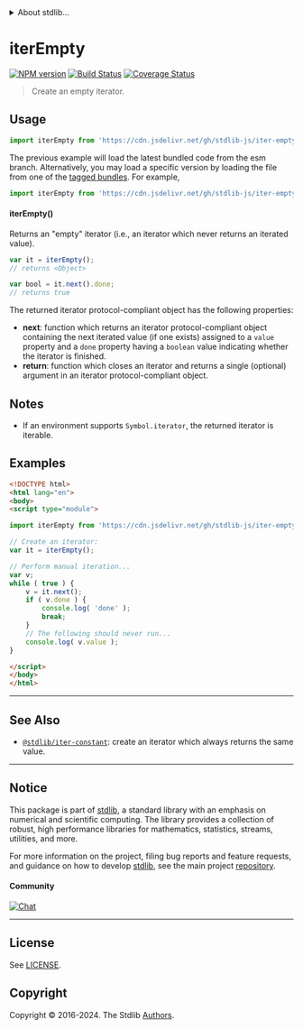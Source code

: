 <!--

@license Apache-2.0

Copyright (c) 2018 The Stdlib Authors.

Licensed under the Apache License, Version 2.0 (the "License");
you may not use this file except in compliance with the License.
You may obtain a copy of the License at

   http://www.apache.org/licenses/LICENSE-2.0

Unless required by applicable law or agreed to in writing, software
distributed under the License is distributed on an "AS IS" BASIS,
WITHOUT WARRANTIES OR CONDITIONS OF ANY KIND, either express or implied.
See the License for the specific language governing permissions and
limitations under the License.

-->


<details>
  <summary>
    About stdlib...
  </summary>
  <p>We believe in a future in which the web is a preferred environment for numerical computation. To help realize this future, we've built stdlib. stdlib is a standard library, with an emphasis on numerical and scientific computation, written in JavaScript (and C) for execution in browsers and in Node.js.</p>
  <p>The library is fully decomposable, being architected in such a way that you can swap out and mix and match APIs and functionality to cater to your exact preferences and use cases.</p>
  <p>When you use stdlib, you can be absolutely certain that you are using the most thorough, rigorous, well-written, studied, documented, tested, measured, and high-quality code out there.</p>
  <p>To join us in bringing numerical computing to the web, get started by checking us out on <a href="https://github.com/stdlib-js/stdlib">GitHub</a>, and please consider <a href="https://opencollective.com/stdlib">financially supporting stdlib</a>. We greatly appreciate your continued support!</p>
</details>

# iterEmpty

[![NPM version][npm-image]][npm-url] [![Build Status][test-image]][test-url] [![Coverage Status][coverage-image]][coverage-url] <!-- [![dependencies][dependencies-image]][dependencies-url] -->

> Create an empty iterator.

<!-- Section to include introductory text. Make sure to keep an empty line after the intro `section` element and another before the `/section` close. -->

<section class="intro">

</section>

<!-- /.intro -->

<!-- Package usage documentation. -->



<section class="usage">

## Usage

```javascript
import iterEmpty from 'https://cdn.jsdelivr.net/gh/stdlib-js/iter-empty@esm/index.mjs';
```
The previous example will load the latest bundled code from the esm branch. Alternatively, you may load a specific version by loading the file from one of the [tagged bundles](https://github.com/stdlib-js/iter-empty/tags). For example,

```javascript
import iterEmpty from 'https://cdn.jsdelivr.net/gh/stdlib-js/iter-empty@v0.2.2-esm/index.mjs';
```

#### iterEmpty()

Returns an "empty" iterator (i.e., an iterator which never returns an iterated value).

```javascript
var it = iterEmpty();
// returns <Object>

var bool = it.next().done;
// returns true
```

The returned iterator protocol-compliant object has the following properties:

-   **next**: function which returns an iterator protocol-compliant object containing the next iterated value (if one exists) assigned to a `value` property and a `done` property having a `boolean` value indicating whether the iterator is finished.
-   **return**: function which closes an iterator and returns a single (optional) argument in an iterator protocol-compliant object.

</section>

<!-- /.usage -->

<!-- Package usage notes. Make sure to keep an empty line after the `section` element and another before the `/section` close. -->

<section class="notes">

## Notes

-   If an environment supports `Symbol.iterator`, the returned iterator is iterable.

</section>

<!-- /.notes -->

<!-- Package usage examples. -->

<section class="examples">

## Examples

<!-- eslint no-undef: "error" -->

```html
<!DOCTYPE html>
<html lang="en">
<body>
<script type="module">

import iterEmpty from 'https://cdn.jsdelivr.net/gh/stdlib-js/iter-empty@esm/index.mjs';

// Create an iterator:
var it = iterEmpty();

// Perform manual iteration...
var v;
while ( true ) {
    v = it.next();
    if ( v.done ) {
        console.log( 'done' );
        break;
    }
    // The following should never run...
    console.log( v.value );
}

</script>
</body>
</html>
```

</section>

<!-- /.examples -->

<!-- Section to include cited references. If references are included, add a horizontal rule *before* the section. Make sure to keep an empty line after the `section` element and another before the `/section` close. -->

<section class="references">

</section>

<!-- /.references -->

<!-- Section for related `stdlib` packages. Do not manually edit this section, as it is automatically populated. -->

<section class="related">

* * *

## See Also

-   <span class="package-name">[`@stdlib/iter-constant`][@stdlib/iter/constant]</span><span class="delimiter">: </span><span class="description">create an iterator which always returns the same value.</span>

</section>

<!-- /.related -->

<!-- Section for all links. Make sure to keep an empty line after the `section` element and another before the `/section` close. -->


<section class="main-repo" >

* * *

## Notice

This package is part of [stdlib][stdlib], a standard library with an emphasis on numerical and scientific computing. The library provides a collection of robust, high performance libraries for mathematics, statistics, streams, utilities, and more.

For more information on the project, filing bug reports and feature requests, and guidance on how to develop [stdlib][stdlib], see the main project [repository][stdlib].

#### Community

[![Chat][chat-image]][chat-url]

---

## License

See [LICENSE][stdlib-license].


## Copyright

Copyright &copy; 2016-2024. The Stdlib [Authors][stdlib-authors].

</section>

<!-- /.stdlib -->

<!-- Section for all links. Make sure to keep an empty line after the `section` element and another before the `/section` close. -->

<section class="links">

[npm-image]: http://img.shields.io/npm/v/@stdlib/iter-empty.svg
[npm-url]: https://npmjs.org/package/@stdlib/iter-empty

[test-image]: https://github.com/stdlib-js/iter-empty/actions/workflows/test.yml/badge.svg?branch=v0.2.2
[test-url]: https://github.com/stdlib-js/iter-empty/actions/workflows/test.yml?query=branch:v0.2.2

[coverage-image]: https://img.shields.io/codecov/c/github/stdlib-js/iter-empty/main.svg
[coverage-url]: https://codecov.io/github/stdlib-js/iter-empty?branch=main

<!--

[dependencies-image]: https://img.shields.io/david/stdlib-js/iter-empty.svg
[dependencies-url]: https://david-dm.org/stdlib-js/iter-empty/main

-->

[chat-image]: https://img.shields.io/gitter/room/stdlib-js/stdlib.svg
[chat-url]: https://app.gitter.im/#/room/#stdlib-js_stdlib:gitter.im

[stdlib]: https://github.com/stdlib-js/stdlib

[stdlib-authors]: https://github.com/stdlib-js/stdlib/graphs/contributors

[umd]: https://github.com/umdjs/umd
[es-module]: https://developer.mozilla.org/en-US/docs/Web/JavaScript/Guide/Modules

[deno-url]: https://github.com/stdlib-js/iter-empty/tree/deno
[deno-readme]: https://github.com/stdlib-js/iter-empty/blob/deno/README.md
[umd-url]: https://github.com/stdlib-js/iter-empty/tree/umd
[umd-readme]: https://github.com/stdlib-js/iter-empty/blob/umd/README.md
[esm-url]: https://github.com/stdlib-js/iter-empty/tree/esm
[esm-readme]: https://github.com/stdlib-js/iter-empty/blob/esm/README.md
[branches-url]: https://github.com/stdlib-js/iter-empty/blob/main/branches.md

[stdlib-license]: https://raw.githubusercontent.com/stdlib-js/iter-empty/main/LICENSE

<!-- <related-links> -->

[@stdlib/iter/constant]: https://github.com/stdlib-js/iter-constant/tree/esm

<!-- </related-links> -->

</section>

<!-- /.links -->
